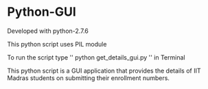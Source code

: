 # Python-GUI

Developed with python-2.7.6

This python script uses PIL module

To run the script type 
''
python get_details_gui.py
''
in Terminal

This python script is a GUI application that provides the details of IIT Madras students on submitting their enrollment numbers.
